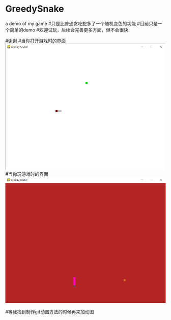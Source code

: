 # GreedySnake
a demo of my game
#只是比普通贪吃蛇多了一个随机变色的功能
#目前只是一个简单的demo
#欢迎试玩，后续会完善更多方面，但不会很快

#谢谢
#当你打开游戏时的界面
![start](https://github.com/GanwenXX/GreedySnake/blob/master/new.PNG)
#当你玩游戏时的界面
![play](https://github.com/GanwenXX/GreedySnake/blob/master/ING.PNG)

#等我找到制作gif动图方法的时候再来加动图
